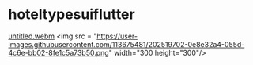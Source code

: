 # hoteltypesuiflutter

[untitled.webm](https://user-images.githubusercontent.com/113675481/204857303-b0b0168a-1abb-4614-9878-ae0fcbd547e8.webm)
<img src = "https://user-images.githubusercontent.com/113675481/202519702-0e8e32a4-055d-4c6e-bb02-8fe1c5a73b50.png" width="300 height="300"/>
